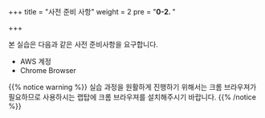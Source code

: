 +++
title = "사전 준비 사항"
weight = 2
pre = "<b>0-2. </b>"

+++


본 실습은 다음과 같은 사전 준비사항을 요구합니다. 

- AWS 계정 
- Chrome Browser 


{{% notice warning %}}
 실습 과정을 원활하게 진행하기 위해서는 크롬 브라우져가 필요하므로 사용하시는 랩탑에 크롬 브라우져를 설치해주시기 바랍니다.
{{% /notice %}}
